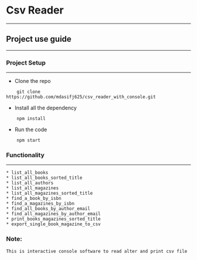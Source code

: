# Csv Reader
---

## Project use guide
---

### Project Setup
***

* Clone the repo  
```console
    git clone https://github.com/mdasifj625/csv_reader_with_console.git
```
* Install all the dependency
```console
    npm install
```
* Run the code
```console
    npm start
```

### Functionality
***

    * list_all_books
    * list_all_books_sorted_title
    * list_all_authors
    * list_all_magazines
    * list_all_magazines_sorted_title
    * find_a_book_by_isbn
    * find_a_magazines_by_isbn
    * find_all_books_by_author_email
    * find_all_magazines_by_author_email
    * print_books_magazines_sorted_title
    * export_single_book_magazine_to_csv

### Note:
    This is interactive console software to read alter and print csv file